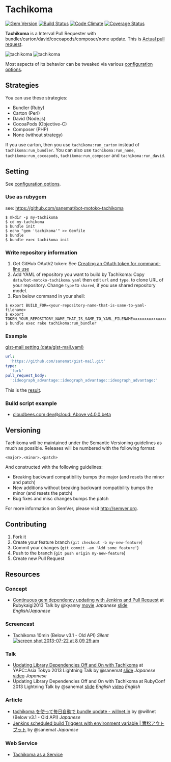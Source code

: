 # Tachikoma

[![Gem Version](http://img.shields.io/gem/v/tachikoma.svg?style=flat)](http://badge.fury.io/rb/tachikoma)
[![Build Status](http://img.shields.io/travis/sanemat/tachikoma/master.svg?style=flat)](https://travis-ci.org/sanemat/tachikoma)
[![Code Climate](http://img.shields.io/codeclimate/github/sanemat/tachikoma.svg?style=flat)](https://codeclimate.com/github/sanemat/tachikoma)
[![Coverage Status](http://img.shields.io/coveralls/sanemat/tachikoma/master.svg?style=flat)](https://coveralls.io/r/sanemat/tachikoma)

**Tachikoma** is a Interval Pull Requester with
bundler/carton/david/cocoapods/composer/none update.
This is [Actual pull request](https://github.com/sanemat/tachikoma/pull/152).

![tachikoma](https://cloud.githubusercontent.com/assets/75448/4431995/1f7817e4-4681-11e4-8235-64df5c562496.gif 'tachikoma')
![tachikoma](https://cloud.githubusercontent.com/assets/75448/4431997/26649596-4681-11e4-8d9e-a456f570acd1.gif 'tachikoma')

Most aspects of its behavior can be tweaked via various
[configuration options](data/default.yaml).

## Strategies

You can use these strategies:

- Bundler (Ruby)
- Carton (Perl)
- David (Node.js)
- CocoaPods (Objective-C)
- Composer (PHP)
- None (without strategy)

If you use carton, then you use `tachikoma:run_carton` instead of `tachikoma:run_bundler`.
You can also use `tachikoma:run_none`, `tachikoma:run_cocoapods`, `tachikoma:run_composer` and `tachikoma:run_david`.

## Setting

See [configuration options](data/default.yaml).

### Use as rubygem

see: https://github.com/sanemat/bot-motoko-tachikoma

```
$ mkdir -p my-tachikoma
$ cd my-tachikoma
$ bundle init
$ echo "gem 'tachikoma'" >> Gemfile
$ bundle
$ bundle exec tachikoma init
```

### Write repository information

1. Get GitHub OAuth2 token: See [Creating an OAuth token for command-line use](https://help.github.com/articles/creating-an-oauth-token-for-command-line-use)
2. Add YAML of repository you want to build by Tachikoma: Copy `data/bot-motoko-tachikoma.yaml` then edit `url` and `type`. to clone URL of your repository. Change `type` to `shared`, if you use shared repository model.
3. Run below command in your shell:

```
$ export BUILD_FOR=<your-repository-name-that-is-same-to-yaml-filename>
$ export TOKEN_YOUR_REPOSITORY_NAME_THAT_IS_SAME_TO_YAML_FILENAME=xxxxxxxxxxxxxxxxxxxxxxxxxxxxxxxxxxxxxxxx
$ bundle exec rake tachikoma:run_bundler
```

### Example

[gist-mail setting (data/gist-mail.yaml)](https://github.com/sanemat/bot-motoko-tachikoma/blob/a47ceb8b88f8b6da8028e5c0b641b8a84c9c3505/data/gist-mail.yaml)

```yaml
url:
  'https://github.com/sanemat/gist-mail.git'
type:
  'fork'
pull_request_body:
  ':ideograph_advantage::ideograph_advantage::ideograph_advantage:'
```

This is the [result](https://github.com/sanemat/gist-mail/pull/54).

### Build script example

- [cloudbees.com dev@cloud: Above v4.0.0.beta](https://gist.github.com/sanemat/5859031/aa1966a46a7c00ed975b487f423c36b8ae5b976d)

## Versioning

Tachikoma will be maintained under the Semantic Versioning guidelines as much as possible. Releases will be numbered with the following format:

`<major>.<minor>.<patch>`

And constructed with the following guidelines:

* Breaking backward compatibility bumps the major (and resets the minor and patch)
* New additions without breaking backward compatibility bumps the minor (and resets the patch)
* Bug fixes and misc changes bumps the patch

For more information on SemVer, please visit http://semver.org.

## Contributing

1. Fork it
2. Create your feature branch (`git checkout -b my-new-feature`)
3. Commit your changes (`git commit -am 'Add some feature'`)
4. Push to the branch (`git push origin my-new-feature`)
5. Create new Pull Request

## Resources

### Concept
- [Continuous gem dependency updating with Jenkins and Pull Request](http://rubykaigi.org/2013/talk/S72)
at Rubykaigi2013 Talk
by @kyanny
[movie](http://vimeo.com/68300423) _Japanese_
[slide](https://speakerdeck.com/kyanny/continuous-gem-dependency-updating-with-jenkins-and-pull-request) _English/Japanese_

### Screencast
- Tachikoma 10min (Below v3.1 - Old API) _Silent_
[![screen shot 2013-07-22 at 8 09 29 am](https://f.cloud.github.com/assets/75448/832475/b0ce829a-f25a-11e2-8984-521dbe7d838e.png)](https://vimeo.com/70733613)

### Talk
- [Updating Library Dependencies Off and On with Tachikoma](http://yapcasia.org/2013/talk/show/f7fe8ed4-1bcd-11e3-93a2-f74c6aeab6a4)
at YAPC::Asia Tokyo 2013 Lightning Talk
by @sanemat
[slide](https://gist.github.com/sanemat/6605029) _Japanese_
[video](http://www.youtube.com/watch?v=IAoJzxBzOok) _Japanese_
- Updating Library Dependencies Off and On with Tachikoma
at RubyConf 2013 Lightning Talk
by @sanemat
[slide](https://gist.github.com/sanemat/7374944) _English_
[video](http://www.youtube.com/watch?v=gJOkpP__dY4#t=5393) _English_

### Article
- [tachikoma を使って毎日自動で bundle update - willnet.in](http://willnet.in/111)
by @willnet (Below v3.1 - Old API) _Japanese_
- [Jenkins scheduled build Triggers with environment variable | 實松アウトプット](https://sanematsu.wordpress.com/2013/08/17/jenkins-scheduled-build-triggers-with-environment-variable/)
by @sanemat _Japanese_

### Web Service
- [Tachikoma as a Service](http://tachikoma.io)
